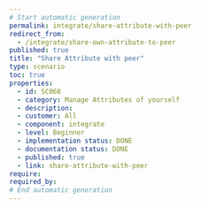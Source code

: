 ```yaml
---
# Start automatic generation
permalink: integrate/share-attribute-with-peer
redirect_from:
  - /integrate/share-own-attribute-to-peer
published: true
title: "Share Attribute with peer"
type: scenario
toc: true
properties:
  - id: SC068
  - category: Manage Attributes of yourself
  - description:
  - customer: All
  - component: integrate
  - level: Beginner
  - implementation status: DONE
  - documentation status: DONE
  - published: true
  - link: share-attribute-with-peer
require:
required_by:
# End automatic generation
---
```

